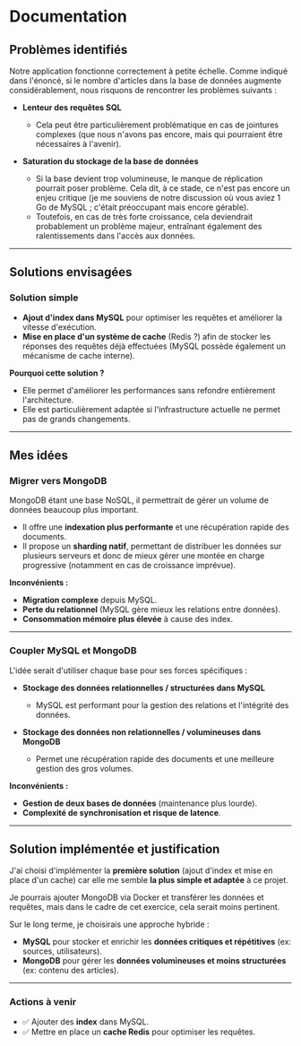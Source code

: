 # Documentation

## Problèmes identifiés

Notre application fonctionne correctement à petite échelle. Comme indiqué dans l'énoncé, si le nombre d'articles dans la base de données augmente considérablement, nous risquons de rencontrer les problèmes suivants :

- **Lenteur des requêtes SQL**
  - Cela peut être particulièrement problématique en cas de jointures complexes (que nous n'avons pas encore, mais qui pourraient être nécessaires à l'avenir).

- **Saturation du stockage de la base de données**
  - Si la base devient trop volumineuse, le manque de réplication pourrait poser problème. Cela dit, à ce stade, ce n'est pas encore un enjeu critique (je me souviens de notre discussion où vous aviez 1 Go de MySQL ; c'était préoccupant mais encore gérable).
  - Toutefois, en cas de très forte croissance, cela deviendrait probablement un problème majeur, entraînant également des ralentissements dans l'accès aux données.

---

## Solutions envisagées

### **Solution simple**

- **Ajout d'index dans MySQL** pour optimiser les requêtes et améliorer la vitesse d'exécution.
- **Mise en place d'un système de cache** (Redis ?) afin de stocker les réponses des requêtes déjà effectuées (MySQL possède également un mécanisme de cache interne).

**Pourquoi cette solution ?**

- Elle permet d'améliorer les performances sans refondre entièrement l'architecture.
- Elle est particulièrement adaptée si l'infrastructure actuelle ne permet pas de grands changements.

---

## **Mes idées**

### **Migrer vers MongoDB**

MongoDB étant une base NoSQL, il permettrait de gérer un volume de données beaucoup plus important.

- Il offre une **indexation plus performante** et une récupération rapide des documents.
- Il propose un **sharding natif**, permettant de distribuer les données sur plusieurs serveurs et donc de mieux gérer une montée en charge progressive (notamment en cas de croissance imprévue).

**Inconvénients :**

- **Migration complexe** depuis MySQL.
- **Perte du relationnel** (MySQL gère mieux les relations entre données).
- **Consommation mémoire plus élevée** à cause des index.

---

### **Coupler MySQL et MongoDB**

L'idée serait d'utiliser chaque base pour ses forces spécifiques :

- **Stockage des données relationnelles / structurées dans MySQL**
  - MySQL est performant pour la gestion des relations et l'intégrité des données.

- **Stockage des données non relationnelles / volumineuses dans MongoDB**
  - Permet une récupération rapide des documents et une meilleure gestion des gros volumes.

**Inconvénients :**

- **Gestion de deux bases de données** (maintenance plus lourde).
- **Complexité de synchronisation et risque de latence**.

---

## **Solution implémentée et justification**

J'ai choisi d'implémenter la **première solution** (ajout d'index et mise en place d'un cache) car elle me semble **la plus simple et adaptée** à ce projet.

Je pourrais ajouter MongoDB via Docker et transférer les données et requêtes, mais dans le cadre de cet exercice, cela serait moins pertinent.

Sur le long terme, je choisirais une approche hybride :

- **MySQL** pour stocker et enrichir les **données critiques et répétitives** (ex: sources, utilisateurs).
- **MongoDB** pour gérer les **données volumineuses et moins structurées** (ex: contenu des articles).

---

### **Actions à venir**

- ✅ Ajouter des **index** dans MySQL.
- ✅ Mettre en place un **cache Redis** pour optimiser les requêtes.
